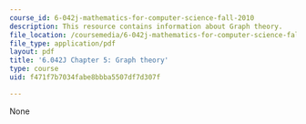 ```yaml
---
course_id: 6-042j-mathematics-for-computer-science-fall-2010
description: This resource contains information about Graph theory.
file_location: /coursemedia/6-042j-mathematics-for-computer-science-fall-2010/f471f7b7034fabe8bbba5507df7d307f_MIT6_042JF10_chap05.pdf
file_type: application/pdf
layout: pdf
title: '6.042J Chapter 5: Graph theory'
type: course
uid: f471f7b7034fabe8bbba5507df7d307f

---
```

None
